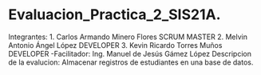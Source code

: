 # Evaluacion_Practica_2_SIS21A.
Integrantes:   1. Carlos Armando Minero Flores SCRUM MASTER 2. Melvin Antonio Ángel López DEVELOPER 3. Kevin Ricardo Torres Muños DEVELOPER  -Facilitador: Ing. Manuel de Jesús Gámez López  Descripcion de la evalucion: Almacenar  registros de estudiantes en una base de datos.   
